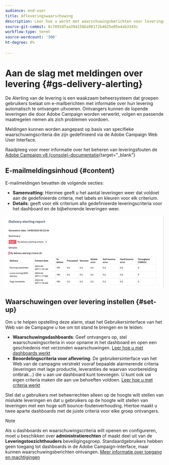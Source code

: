 ```yaml
---
audience: end-user
title: Afleveringswaarschuwing
description: Leer hoe u werkt met waarschuwingsberichten voor leveringen.
source-git-commit: 8c7893dfaa394158ba98172b4025e05e4ab3343c
workflow-type: tm+mt
source-wordcount: '306'
ht-degree: 0%

---
```



# Aan de slag met meldingen over levering {#gs-delivery-alerting}

De Alerting van de levering is een waakzaam beheersysteem dat groepen gebruikers toelaat om e-mailberichten met informatie over hun levering automatisch te ontvangen uitvoeren. Ontvangers kunnen de lopende leveringen die door Adobe Campaign worden verwerkt, volgen en passende maatregelen nemen als zich problemen voordoen.

Meldingen kunnen worden aangepast op basis van specifieke waarschuwingscriteria die zijn gedefinieerd via de Adobe Campaign Web User Interface.

Raadpleeg voor meer informatie over het beheren van leveringsfouten de [Adobe Campaign v8 (console)-documentatie](https://experienceleague.adobe.com/en/docs/campaign/campaign-v8/send/failures/delivery-failures#send){target="_blank"}

## E-mailmeldingsinhoud {#content}

E-mailmeldingen bevatten de volgende secties:

* **Samenvatting**: Hiermee geeft u het aantal leveringen weer dat voldoet aan de gedefinieerde criteria, met labels en kleuren voor elk criterium.
* **Details**: geeft voor elk criterium alle gedefinieerde leveringscriteria voor het dashboard en de bijbehorende leveringen weer.

![](assets/alerting-email.png)

## Waarschuwingen over levering instellen {#set-up}

Om u te helpen opstelling deze alarm, staat het Gebruikersinterface van het Web van de Campagne u toe om tot stand te brengen en te leiden:

* **Waarschuwingsdashboards**: Geef ontvangers op, stel waarschuwingscriteria in voor opname in het dashboard en open een geschiedenis met verzonden waarschuwingen. [Leer hoe u met dashboards werkt](../msg/delivery-alerting-dashboards.md)
* **Beoordelingscriteria voor aflevering**: De gebruikersinterface van het Web van de campagne verstrekt vooraf bepaalde alarmerende criteria (leveringen met lage productie, leveranties de waarvan voorbereiding ontbrak...) die u aan uw dashboard kunt toevoegen. U kunt ook uw eigen criteria maken die aan uw behoeften voldoen. [Leer hoe u met criteria werkt](../msg/delivery-alerting-criteria.md)

Stel dat u gebruikers met beheerrechten alleen op de hoogte wilt stellen van mislukte leveringen en dat u gebruikers op de hoogte wilt stellen van leveringen met een hoge soft bounce-foutenverhouding. Hiertoe maakt u twee aparte dashboards met de juiste criteria voor elke groep ontvangers.

>[!NOTE]
>
>Als u dashboards en waarschuwingscriteria wilt openen en configureren, moet u beschikken over **administratierechten** of maakt deel uit van de **Leveringstoezichthouders** beveiligingsgroep. Standaardgebruikers hebben geen toegang tot dashboards in de Adobe Campaign-interface, maar kunnen waarschuwingsberichten ontvangen. [Meer informatie over toegang en machtigingen](../get-started/permissions.md)
